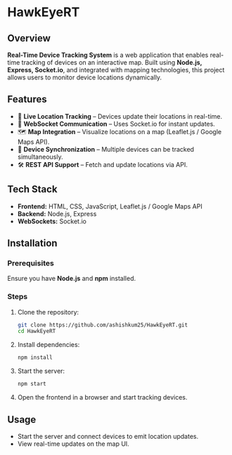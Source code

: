 

# HawkEyeRT

## Overview
**Real-Time Device Tracking System** is a web application that enables real-time tracking of devices on an interactive map. Built using **Node.js, Express, Socket.io**, and integrated with mapping technologies, this project allows users to monitor device locations dynamically.

## Features
- 📍 **Live Location Tracking** – Devices update their locations in real-time.
- 🔗 **WebSocket Communication** – Uses Socket.io for instant updates.
- 🗺️ **Map Integration** – Visualize locations on a map (Leaflet.js / Google Maps API).
- 📡 **Device Synchronization** – Multiple devices can be tracked simultaneously.
- 🛠 **REST API Support** – Fetch and update locations via API.

## Tech Stack
- **Frontend:** HTML, CSS, JavaScript, Leaflet.js / Google Maps API
- **Backend:** Node.js, Express
- **WebSockets:** Socket.io

## Installation
### Prerequisites
Ensure you have **Node.js** and **npm** installed.

### Steps
1. Clone the repository:
   ```sh
   git clone https://github.com/ashishkum25/HawkEyeRT.git
   cd HawkEyeRT
   ```
2. Install dependencies:
   ```sh
   npm install
   ```
3. Start the server:
   ```sh
   npm start
   ```
4. Open the frontend in a browser and start tracking devices.

## Usage
- Start the server and connect devices to emit location updates.
- View real-time updates on the map UI.


